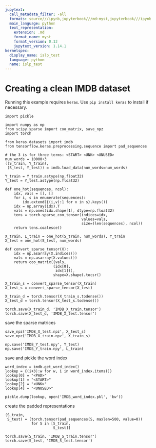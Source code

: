 ```yaml
---
jupytext:
  cell_metadata_filter: -all
  formats: source///ipynb,jupyterbook///md:myst,jupyterbook///ipynb
  main_language: python
  text_representation:
    extension: .md
    format_name: myst
    format_version: 0.13
    jupytext_version: 1.14.1
kernelspec:
  display_name: islp_test
  language: python
  name: islp_test
---
```


# Creating a clean IMDB dataset

Running this example requires `keras`. Use `pip install keras` to install if necessary.

```{code-cell}
import pickle
```

```{code-cell}
import numpy as np
from scipy.sparse import coo_matrix, save_npz
import torch
```

```{code-cell}
from keras.datasets import imdb
from tensorflow.keras.preprocessing.sequence import pad_sequences
```

```{code-cell}
# the 3 is for three terms: <START> <UNK> <UNUSED> 
num_words = 10000+3
((S_train, Y_train), 
 (S_test, Y_test)) = imdb.load_data(num_words=num_words)
```

```{code-cell}
Y_train = Y_train.astype(np.float32)
Y_test = Y_test.astype(np.float32)
```

```{code-cell}
def one_hot(sequences, ncol):
    idx, vals = [], []
    for i, s in enumerate(sequences):
        idx.extend({(i,v):1 for v in s}.keys())
    idx = np.array(idx).T
    vals = np.ones(idx.shape[1], dtype=np.float32)
    tens = torch.sparse_coo_tensor(indices=idx,
                                   values=vals,
                                   size=(len(sequences), ncol))
    return tens.coalesce()
```

```{code-cell}
X_train, L_train = one_hot(S_train, num_words), Y_train
X_test = one_hot(S_test, num_words)
```

```{code-cell}
def convert_sparse_tensor(X):
    idx = np.asarray(X.indices())
    vals = np.asarray(X.values())
    return coo_matrix((vals,
                      (idx[0],
                       idx[1])),
                      shape=X.shape).tocsr()
```

```{code-cell}
X_train_s = convert_sparse_tensor(X_train)
X_test_s = convert_sparse_tensor(X_test)
```

```{code-cell}
X_train_d = torch.tensor(X_train_s.todense())
X_test_d = torch.tensor(X_test_s.todense())
```

```{code-cell}
torch.save(X_train_d, 'IMDB_X_train.tensor')
torch.save(X_test_d, 'IMDB_X_test.tensor')
```

save the sparse matrices

```{code-cell}
save_npz('IMDB_X_test.npz', X_test_s)
save_npz('IMDB_X_train.npz', X_train_s)
```

```{code-cell}
np.save('IMDB_Y_test.npy', Y_test)
np.save('IMDB_Y_train.npy', L_train)
```

save and pickle the word index

```{code-cell}
word_index = imdb.get_word_index()
lookup = {(i+3):w for w, i in word_index.items()}
lookup[0] = "<PAD>"
lookup[1] = "<START>"
lookup[2] = "<UNK>"
lookup[4] = "<UNUSED>"
```

```{code-cell}
pickle.dump(lookup, open('IMDB_word_index.pkl', 'bw'))
```

create the padded representations

```{code-cell}
(S_train,
 S_test) = [torch.tensor(pad_sequences(S, maxlen=500, value=0))
            for S in [S_train,
                      S_test]]
```

```{code-cell}
torch.save(S_train, 'IMDB_S_train.tensor')
torch.save(S_test, 'IMDB_S_test.tensor')
```

